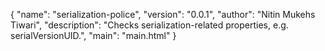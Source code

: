 {
  "name": "serialization-police",
  "version": "0.0.1",
  "author": "Nitin Mukehs Tiwari",
  "description": "Checks serialization-related properties, e.g. serialVersionUID.",
  "main": "main.html"
}
